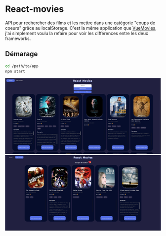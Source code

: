 # React-movies

API pour rechercher des films et les mettre dans une catégorie "coups de coeurs" grâce au localStorage.
C'est la même application que [VueMovies](https://github.com/LordWaylander/VueJS-movies), j'ai simplement voulu la refaire pour voir les différences entre les deux frameworks.

## Démarage 
```sh
cd /path/to/app
npm start
```
![acceuil](https://github.com/LordWaylander/React-movies/blob/main/accueilR.png)
![coups-de-coeur](https://github.com/LordWaylander/React-movies/blob/main/cc.png)
